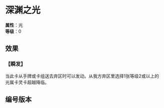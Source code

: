 <script setup>
let list = [
    { number: "SP01-016", url: "/packs/SP01" }
]
</script>

# 深渊之光

**属性**：光<br>
**等级**：0

## 效果

### 【瞬发】

当此卡从手牌或卡组送去弃区时可以发动。从我方弃区里选择1张等级2或以上的光属卡灵卡超越降临。

## 编号版本

<CardNumberBox :list="list"/>